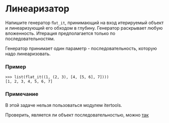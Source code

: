 # Линеаризатор

Напишите генератор `ﬂat_it`, принимающий на вход итерируемый объект и линеаризующий его обходом в глубину.
Генератор раскрывает любую вложенность. Итерация предполагается только по последовательностям.

Генератор принимает один параметр - последовательность, которую надо линеаризовать.

### Пример
```
>>> list(flat_it((1, (2, 3), [4, [5, 6], 7])))
[1, 2, 3, 4, 5, 6, 7]
```

### Примечание
В этой задаче нельзя пользоваться модулем itertools.

Проверить, является ли объект последовательностью, можно [так](https://stackoverflow.com/a/1952481)
